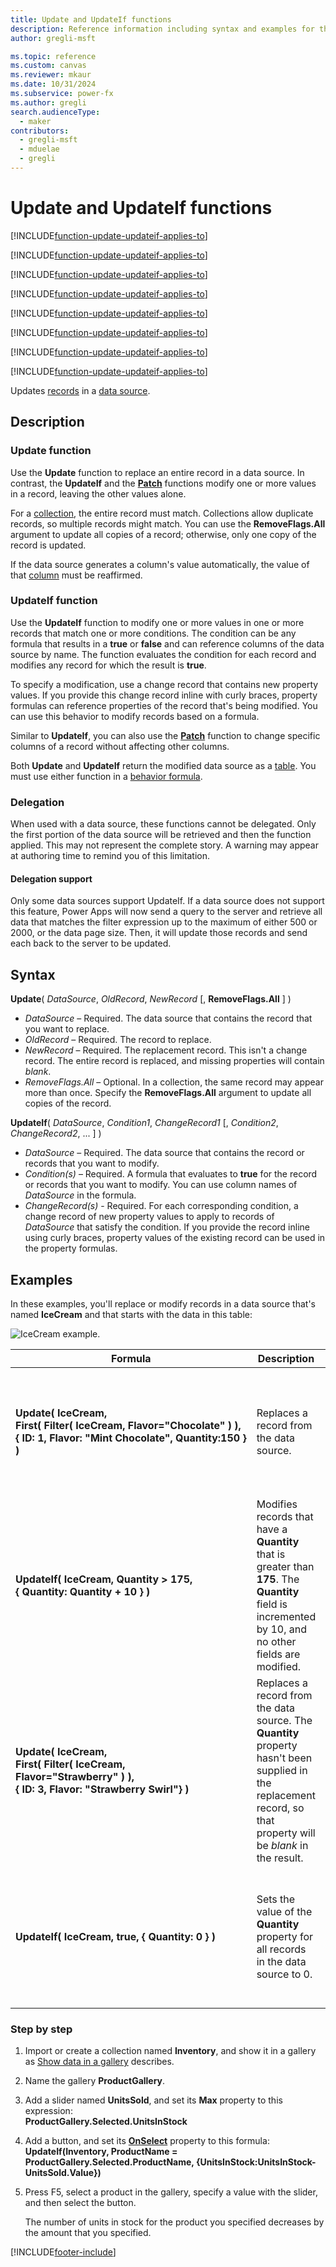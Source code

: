 ```yaml
---
title: Update and UpdateIf functions
description: Reference information including syntax and examples for the Update and UpdateIf functions.
author: gregli-msft

ms.topic: reference
ms.custom: canvas
ms.reviewer: mkaur
ms.date: 10/31/2024
ms.subservice: power-fx
ms.author: gregli
search.audienceType:
  - maker
contributors:
  - gregli-msft
  - mduelae
  - gregli
---
```


# Update and UpdateIf functions

[!INCLUDE[function-update-updateif-applies-to](includes/function-update-updateif-applies-to.md)]

[!INCLUDE[function-update-updateif-applies-to](includes/function-update-updateif-applies-to.md)]

[!INCLUDE[function-update-updateif-applies-to](includes/function-update-updateif-applies-to.md)]

[!INCLUDE[function-update-updateif-applies-to](includes/function-update-updateif-applies-to.md)]

[!INCLUDE[function-update-updateif-applies-to](includes/function-update-updateif-applies-to.md)]

[!INCLUDE[function-update-updateif-applies-to](includes/function-update-updateif-applies-to.md)]

[!INCLUDE[function-update-updateif-applies-to](includes/function-update-updateif-applies-to.md)]

[!INCLUDE[function-update-updateif-applies-to](includes/function-update-updateif-applies-to.md)]



Updates [records](/power-apps/maker/canvas-apps/working-with-tables#records) in a [data source](/power-apps/maker/canvas-apps/working-with-data-sources).

## Description

### Update function

Use the **Update** function to replace an entire record in a data source. In contrast, the **UpdateIf** and the **[Patch](function-patch.md)** functions modify one or more values in a record, leaving the other values alone.

For a [collection](/power-apps/maker/canvas-apps/working-with-data-sources#collections), the entire record must match. Collections allow duplicate records, so multiple records might match. You can use the **RemoveFlags.All** argument to update all copies of a record; otherwise, only one copy of the record is updated.

If the data source generates a column's value automatically, the value of that [column](/power-apps/maker/canvas-apps/working-with-tables#columns) must be reaffirmed.

### UpdateIf function

Use the **UpdateIf** function to modify one or more values in one or more records that match one or more conditions. The condition can be any formula that results in a **true** or **false** and can reference columns of the data source by name. The function evaluates the condition for each record and modifies any record for which the result is **true**.

To specify a modification, use a change record that contains new property values. If you provide this change record inline with curly braces, property formulas can reference properties of the record that's being modified. You can use this behavior to modify records based on a formula.

Similar to **UpdateIf**, you can also use the **[Patch](function-patch.md)** function to change specific columns of a record without affecting other columns.

Both **Update** and **UpdateIf** return the modified data source as a [table](/power-apps/maker/canvas-apps/working-with-tables). You must use either function in a [behavior formula](/power-apps/maker/canvas-apps/working-with-formulas-in-depth).

### Delegation

When used with a data source, these functions cannot be delegated.  Only the first portion of the data source will be retrieved and then the function applied.  This may not represent the complete story.  A warning may appear at authoring time to remind you of this limitation.

#### Delegation support

Only some data sources support UpdateIf. If a data source does not support this feature, Power Apps will now send a query to the server and retrieve all data that matches the filter expression up to the maximum of either 500 or 2000, or the data page size. Then, it will update those records and send each  back to the server to be updated. 

## Syntax

**Update**( _DataSource_, _OldRecord_, _NewRecord_ [, **RemoveFlags.All** ] )

- _DataSource_ – Required. The data source that contains the record that you want to replace.
- _OldRecord_ – Required. The record to replace.
- _NewRecord_ – Required. The replacement record. This isn't a change record. The entire record is replaced, and missing properties will contain _blank_.
- _RemoveFlags.All_ – Optional. In a collection, the same record may appear more than once. Specify the **RemoveFlags.All** argument to update all copies of the record.

**UpdateIf**( _DataSource_, _Condition1_, _ChangeRecord1_ [, *Condition2*, *ChangeRecord2*, ... ] )

- _DataSource_ – Required. The data source that contains the record or records that you want to modify.
- _Condition(s)_ – Required. A formula that evaluates to **true** for the record or records that you want to modify. You can use column names of _DataSource_ in the formula.
- _ChangeRecord(s)_ - Required. For each corresponding condition, a change record of new property values to apply to records of _DataSource_ that satisfy the condition. If you provide the record inline using curly braces, property values of the existing record can be used in the property formulas.

## Examples

In these examples, you'll replace or modify records in a data source that's named **IceCream** and that starts with the data in this table:

![IceCream example.](media/function-update-updateif/icecream.png)

| Formula                                                                                                                                                                                        | Description                                                                                                                                                       | Result                                                                                                                                                       |
| ---------------------------------------------------------------------------------------------------------------------------------------------------------------------------------------------- | ----------------------------------------------------------------------------------------------------------------------------------------------------------------- | ------------------------------------------------------------------------------------------------------------------------------------------------------------ |
| **Update(&nbsp;IceCream,<br>First(&nbsp;Filter(&nbsp;IceCream,&nbsp;Flavor="Chocolate"&nbsp;)&nbsp;), {&nbsp;ID:&nbsp;1,&nbsp;Flavor:&nbsp;"Mint&nbsp;Chocolate",&nbsp;Quantity:150&nbsp;} )** | Replaces a record from the data source.                                                                                                                           | ![Replace a record.](media/function-update-updateif/icecream-mint.png)<br><br>The **IceCream** data source has been modified.                                |
| **UpdateIf(&nbsp;IceCream, Quantity > 175, {&nbsp;Quantity:&nbsp;Quantity&nbsp;+&nbsp;10&nbsp;} )**                                                                                            | Modifies records that have a **Quantity** that is greater than **175**. The **Quantity** field is incremented by 10, and no other fields are modified.            | ![Modify records.](media/function-update-updateif/icecream-mint-plus10.png)<br><br>The **IceCream** data source has been modified.                           |
| **Update(&nbsp;IceCream,<br>First(&nbsp;Filter(&nbsp;IceCream, Flavor="Strawberry"&nbsp;)&nbsp;),<br>{&nbsp;ID:&nbsp;3, Flavor:&nbsp;"Strawberry Swirl"} )**                                   | Replaces a record from the data source. The **Quantity** property hasn't been supplied in the replacement record, so that property will be _blank_ in the result. | ![Replace record when quantity not supplied.](media/function-update-updateif/icecream-mint-swirl.png)<br><br>The **IceCream** data source has been modified. |
| **UpdateIf(&nbsp;IceCream, true, {&nbsp;Quantity:&nbsp;0&nbsp;} )**                                                                                                                            | Sets the value of the **Quantity** property for all records in the data source to 0.                                                                              | ![Set quantity for all to 0.](./media/function-update-updateif/icecream-mint-zero.png)<br> <br>The **IceCream** data source has been modified.               |

### Step by step

1. Import or create a collection named **Inventory**, and show it in a gallery as [Show data in a gallery](/power-apps/maker/canvas-apps/show-images-text-gallery-sort-filter) describes.
2. Name the gallery **ProductGallery**.
3. Add a slider named **UnitsSold**, and set its **Max** property to this expression:<br>**ProductGallery.Selected.UnitsInStock**
4. Add a button, and set its **[OnSelect](/power-apps/maker/canvas-apps/controls/properties-core)** property to this formula:<br>**UpdateIf(Inventory, ProductName = ProductGallery.Selected.ProductName, {UnitsInStock:UnitsInStock-UnitsSold.Value})**
5. Press F5, select a product in the gallery, specify a value with the slider, and then select the button.

   The number of units in stock for the product you specified decreases by the amount that you specified.

[!INCLUDE[footer-include](../../includes/footer-banner.md)]









